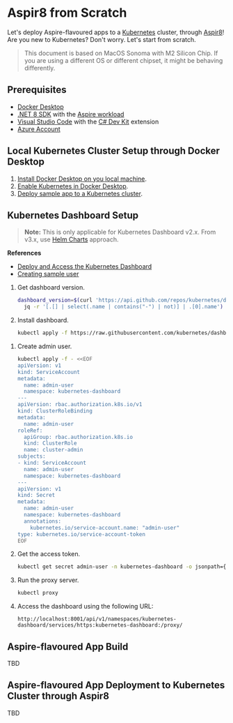 # Aspir8 from Scratch

Let's deploy Aspire-flavoured apps to a [Kubernetes](https://kubernetes.io/) cluster, through [Aspir8](https://github.com/prom3theu5/aspirational-manifests)! Are you new to Kubernetes? Don't worry. Let's start from scratch.

> This document is based on MacOS Sonoma with M2 Silicon Chip. If you are using a different OS or different chipset, it might be behaving differently.

## Prerequisites

- [Docker Desktop](https://www.docker.com/products/docker-desktop/)
- [.NET 8 SDK](https://dotnet.microsoft.com/en-us/download/dotnet/8.0) with the [Aspire workload](https://learn.microsoft.com/dotnet/aspire/get-started/aspire-overview)
- [Visual Studio Code](https://code.visualstudio.com/) with the [C# Dev Kit](https://marketplace.visualstudio.com/items?itemName=ms-dotnettools.csdevkit) extension
- [Azure Account](https://azure.microsoft.com/free)

## Local Kubernetes Cluster Setup through Docker Desktop

1. [Install Docker Desktop on you local machine](https://docs.docker.com/desktop/install/mac-install/).
1. [Enable Kubernetes in Docker Desktop](https://docs.docker.com/desktop/kubernetes/).
1. [Deploy sample app to a Kubernetes cluster](https://docs.docker.com/get-started/kube-deploy/).

## Kubernetes Dashboard Setup

> **Note:** This is only applicable for Kubernetes Dashboard v2.x. From v3.x, use [Helm Charts](https://artifacthub.io/packages/helm/k8s-dashboard/kubernetes-dashboard) approach.

**References**

- [Deploy and Access the Kubernetes Dashboard](https://kubernetes.io/docs/tasks/access-application-cluster/web-ui-dashboard/)
- [Creating sample user](https://github.com/kubernetes/dashboard/blob/master/docs/user/access-control/creating-sample-user.md)

1. Get dashboard version.

    ```bash
    dashboard_version=$(curl 'https://api.github.com/repos/kubernetes/dashboard/releases' | \
      jq -r '[.[] | select(.name | contains("-") | not)] | .[0].name')
    ```

1. Install dashboard.

    ```bash
    kubectl apply -f https://raw.githubusercontent.com/kubernetes/dashboard/$dashboard_version/aio/deploy/recommended.yaml
    ```

<!-- 1. Install metrics server.

    ```bash
    kubectl apply -f https://github.com/kubernetes-sigs/metrics-server/releases/latest/download/components.yaml
    ``` -->

1. Create admin user.

    ```bash
    kubectl apply -f - <<EOF
    apiVersion: v1
    kind: ServiceAccount
    metadata:
      name: admin-user
      namespace: kubernetes-dashboard
    ---
    apiVersion: rbac.authorization.k8s.io/v1
    kind: ClusterRoleBinding
    metadata:
      name: admin-user
    roleRef:
      apiGroup: rbac.authorization.k8s.io
      kind: ClusterRole
      name: cluster-admin
    subjects:
    - kind: ServiceAccount
      name: admin-user
      namespace: kubernetes-dashboard
    ---
    apiVersion: v1
    kind: Secret
    metadata:
      name: admin-user
      namespace: kubernetes-dashboard
      annotations:
        kubernetes.io/service-account.name: "admin-user"
    type: kubernetes.io/service-account-token
    EOF
    ```

1. Get the access token.

    ```bash
    kubectl get secret admin-user -n kubernetes-dashboard -o jsonpath={".data.token"} | base64 -d
    ```

1. Run the proxy server.

    ```bash
    kubectl proxy
    ```

1. Access the dashboard using the following URL:

    ```text
    http://localhost:8001/api/v1/namespaces/kubernetes-dashboard/services/https:kubernetes-dashboard:/proxy/
    ```

## Aspire-flavoured App Build

TBD

## Aspire-flavoured App Deployment to Kubernetes Cluster through Aspir8

TBD
